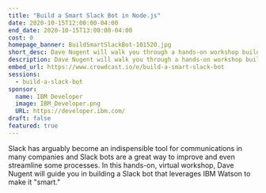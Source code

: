 ```yaml
---
title: "Build a Smart Slack Bot in Node.js"
date: 2020-10-15T12:00:00-04:00
end_date: 2020-10-15T13:00:00-04:00
cost: 0
homepage_banner: BuildSmartSlackBot-101520.jpg
short_desc: Dave Nugent will walk you through a hands-on workshop building a Slack bot using Node.js.
description: Dave Nugent will walk you through a hands-on workshop building a Slack bot using Node.js, the Slack API and IBM Watson.
embed_url: https://www.crowdcast.io/e/build-a-smart-slack-bot
sessions:
  - build-a-slack-bot
sponsor:
  name: IBM Developer
  image: IBM_Developer.png
  URL: https://developer.ibm.com/
draft: false
featured: true
---
```


Slack has arguably become an indispensible tool for communications in many companies and Slack bots are a great way to improve and even streamline some processes. In this hands-on, virtual workshop, Dave Nugent will guide you in building a Slack bot that leverages IBM Watson to make it "smart."
